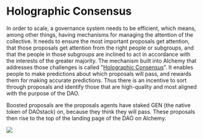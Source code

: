 # Holographic Consensus

In order to scale, a governance system needs to be efficient, which means, among other things, having mechanisms for managing the attention of the collective. It needs to ensure the most important proposals get attention, that those proposals get attention from the right people or subgroups, and that the people in those subgroups are inclined to act in accordance with the interests of the greater majority. The mechanism built into Alchemy that addresses those challenges is called  "[Holographic Consensus](https://medium.com/daostack/holographic-consensus-part-1-116a73ba1e1c)”. It enables people to make predictions about which proposals will pass, and rewards them for making accurate predictions. Thus there is an incentive to sort through proposals and identify those that are high-quality and most aligned with the purpose of the DAO.

Boosted proposals are the proposals agents have staked GEN \(the native token of DAOstack\) on, because they think they will pass. These proposals then rise to the top of the landing page of the DAO on Alchemy.

![](https://lh5.googleusercontent.com/Br_OsYGj7xkREyFygcO3kzVC0XSgd4ttdIE_a4A_Aj41DdPLht1JZ_OhoJMC3CY-eh9LLzex3cWjGKnC9pvWUL1b2AOdkxtjlL5z59gMsueYeZMi-y8A0AvHJm1kEbWiARTqvwuP)

  


